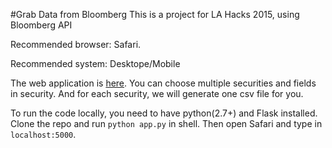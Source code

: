 #Grab Data from Bloomberg
This is a project for LA Hacks 2015, using Bloomberg API


Recommended browser: Safari. 


Recommended system: Desktope/Mobile


The web application is [here](https://uclahilahack.herokuapp.com). You can choose multiple securities and fields in security. And for each security, we will generate one csv file for you.


To run the code locally, you need to have python(2.7+) and Flask installed. Clone the repo and run `python app.py` in shell. Then open Safari and type in `localhost:5000`.
